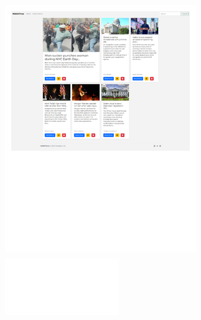 <img src="/screenshot/Homepage.pdf" alt="Alt text" title="Optional title">

![My Image](/screenshot/Homepage.pdf)
